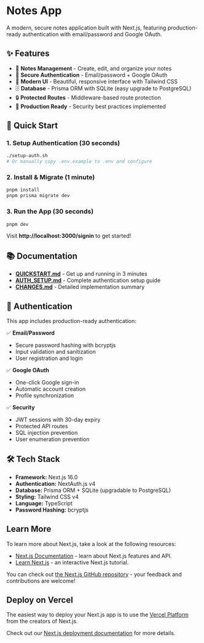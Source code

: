 # Notes App

A modern, secure notes application built with Next.js, featuring production-ready authentication with email/password and Google OAuth.

## ✨ Features

- 📝 **Notes Management** - Create, edit, and organize your notes
- 🔐 **Secure Authentication** - Email/password + Google OAuth
- 🎨 **Modern UI** - Beautiful, responsive interface with Tailwind CSS
- 🗄️ **Database** - Prisma ORM with SQLite (easy upgrade to PostgreSQL)
- 🔒 **Protected Routes** - Middleware-based route protection
- 🚀 **Production Ready** - Security best practices implemented

## 🚀 Quick Start

### 1. Setup Authentication (30 seconds)
```bash
./setup-auth.sh
# Or manually copy .env.example to .env and configure
```

### 2. Install & Migrate (1 minute)
```bash
pnpm install
pnpm prisma migrate dev
```

### 3. Run the App (30 seconds)
```bash
pnpm dev
```

Visit **http://localhost:3000/signin** to get started!

## 📚 Documentation

- **[QUICKSTART.md](QUICKSTART.md)** - Get up and running in 3 minutes
- **[AUTH_SETUP.md](AUTH_SETUP.md)** - Complete authentication setup guide
- **[CHANGES.md](CHANGES.md)** - Detailed implementation summary

## 🔑 Authentication

This app includes production-ready authentication:

✅ **Email/Password**
- Secure password hashing with bcryptjs
- Input validation and sanitization
- User registration and login

✅ **Google OAuth**
- One-click Google sign-in
- Automatic account creation
- Profile synchronization

✅ **Security**
- JWT sessions with 30-day expiry
- Protected API routes
- SQL injection prevention
- User enumeration prevention

## 🛠️ Tech Stack

- **Framework:** Next.js 16.0
- **Authentication:** NextAuth.js v4
- **Database:** Prisma ORM + SQLite (upgradable to PostgreSQL)
- **Styling:** Tailwind CSS v4
- **Language:** TypeScript
- **Password Hashing:** bcryptjs

## Learn More

To learn more about Next.js, take a look at the following resources:

- [Next.js Documentation](https://nextjs.org/docs) - learn about Next.js features and API.
- [Learn Next.js](https://nextjs.org/learn) - an interactive Next.js tutorial.

You can check out [the Next.js GitHub repository](https://github.com/vercel/next.js) - your feedback and contributions are welcome!

## Deploy on Vercel

The easiest way to deploy your Next.js app is to use the [Vercel Platform](https://vercel.com/new?utm_medium=default-template&filter=next.js&utm_source=create-next-app&utm_campaign=create-next-app-readme) from the creators of Next.js.

Check out our [Next.js deployment documentation](https://nextjs.org/docs/app/building-your-application/deploying) for more details.
